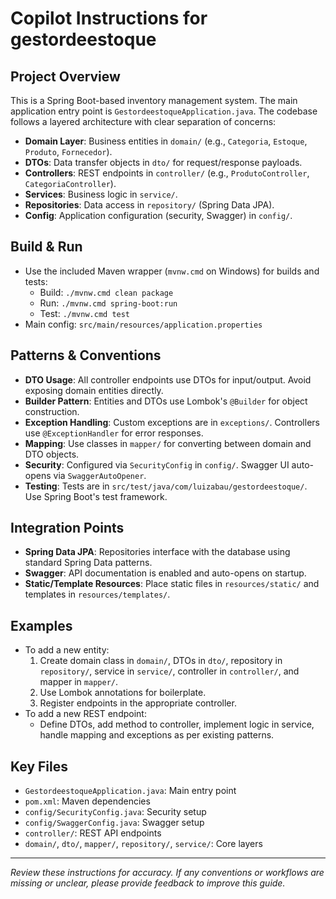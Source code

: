 # Copilot Instructions for gestordeestoque

## Project Overview
This is a Spring Boot-based inventory management system. The main application entry point is `GestordeestoqueApplication.java`. The codebase follows a layered architecture with clear separation of concerns:
- **Domain Layer**: Business entities in `domain/` (e.g., `Categoria`, `Estoque`, `Produto`, `Fornecedor`).
- **DTOs**: Data transfer objects in `dto/` for request/response payloads.
- **Controllers**: REST endpoints in `controller/` (e.g., `ProdutoController`, `CategoriaController`).
- **Services**: Business logic in `service/`.
- **Repositories**: Data access in `repository/` (Spring Data JPA).
- **Config**: Application configuration (security, Swagger) in `config/`.

## Build & Run
- Use the included Maven wrapper (`mvnw.cmd` on Windows) for builds and tests:
  - Build: `./mvnw.cmd clean package`
  - Run: `./mvnw.cmd spring-boot:run`
  - Test: `./mvnw.cmd test`
- Main config: `src/main/resources/application.properties`

## Patterns & Conventions
- **DTO Usage**: All controller endpoints use DTOs for input/output. Avoid exposing domain entities directly.
- **Builder Pattern**: Entities and DTOs use Lombok's `@Builder` for object construction.
- **Exception Handling**: Custom exceptions are in `exceptions/`. Controllers use `@ExceptionHandler` for error responses.
- **Mapping**: Use classes in `mapper/` for converting between domain and DTO objects.
- **Security**: Configured via `SecurityConfig` in `config/`. Swagger UI auto-opens via `SwaggerAutoOpener`.
- **Testing**: Tests are in `src/test/java/com/luizabau/gestordeestoque/`. Use Spring Boot's test framework.

## Integration Points
- **Spring Data JPA**: Repositories interface with the database using standard Spring Data patterns.
- **Swagger**: API documentation is enabled and auto-opens on startup.
- **Static/Template Resources**: Place static files in `resources/static/` and templates in `resources/templates/`.

## Examples
- To add a new entity:
  1. Create domain class in `domain/`, DTOs in `dto/`, repository in `repository/`, service in `service/`, controller in `controller/`, and mapper in `mapper/`.
  2. Use Lombok annotations for boilerplate.
  3. Register endpoints in the appropriate controller.
- To add a new REST endpoint:
  - Define DTOs, add method to controller, implement logic in service, handle mapping and exceptions as per existing patterns.

## Key Files
- `GestordeestoqueApplication.java`: Main entry point
- `pom.xml`: Maven dependencies
- `config/SecurityConfig.java`: Security setup
- `config/SwaggerConfig.java`: Swagger setup
- `controller/`: REST API endpoints
- `domain/`, `dto/`, `mapper/`, `repository/`, `service/`: Core layers

---
_Review these instructions for accuracy. If any conventions or workflows are missing or unclear, please provide feedback to improve this guide._
